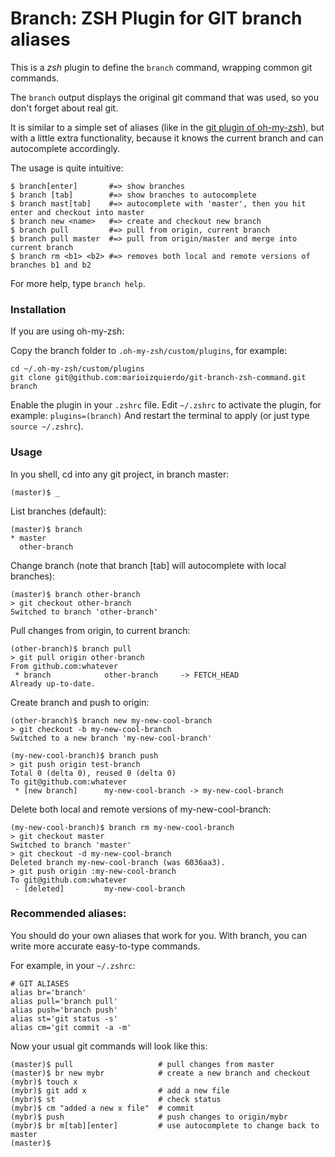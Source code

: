 # Branch: ZSH Plugin for GIT branch aliases

This is a *zsh* plugin to define the `branch` command, wrapping common git commands.

The `branch` output displays the original git command that was used, so you don't forget about real git.

It is similar to a simple set of aliases (like in the [git plugin of oh-my-zsh](https://github.com/robbyrussell/oh-my-zsh/blob/master/plugins/git/git.plugin.zsh)), but with a little extra functionality, because it knows the current branch and can autocomplete accordingly.

The usage is quite intuitive:

    $ branch[enter]       #=> show branches
    $ branch [tab]        #=> show branches to autocomplete
    $ branch mast[tab]    #=> autocomplete with 'master', then you hit enter and checkout into master
    $ branch new <name>   #=> create and checkout new branch
    $ branch pull         #=> pull from origin, current branch
    $ branch pull master  #=> pull from origin/master and merge into current branch
    $ branch rm <b1> <b2> #=> removes both local and remote versions of branches b1 and b2

For more help, type `branch help`.

### Installation

If you are using oh-my-zsh:

Copy the branch folder to `.oh-my-zsh/custom/plugins`, for example:
```
cd ~/.oh-my-zsh/custom/plugins
git clone git@github.com:marioizquierdo/git-branch-zsh-command.git branch
```
Enable the plugin in your `.zshrc` file. Edit `~/.zshrc` to activate the plugin, for example: `plugins=(branch)`
And restart the terminal to apply (or just type `source ~/.zshrc`).


### Usage

In you shell, cd into any git project, in branch master:

    (master)$ _

List branches (default):

    (master)$ branch
    * master
      other-branch

Change branch (note that branch [tab] will autocomplete with local branches):

    (master)$ branch other-branch
    > git checkout other-branch
    Switched to branch 'other-branch'

Pull changes from origin, to current branch:

    (other-branch)$ branch pull
    > git pull origin other-branch
    From github.com:whatever
     * branch            other-branch     -> FETCH_HEAD
    Already up-to-date.

Create branch and push to origin:

    (other-branch)$ branch new my-new-cool-branch
    > git checkout -b my-new-cool-branch
    Switched to a new branch 'my-new-cool-branch'

    (my-new-cool-branch)$ branch push
    > git push origin test-branch
    Total 0 (delta 0), reused 0 (delta 0)
    To git@github.com:whatever
     * [new branch]      my-new-cool-branch -> my-new-cool-branch

Delete both local and remote versions of my-new-cool-branch:

    (my-new-cool-branch)$ branch rm my-new-cool-branch
    > git checkout master
    Switched to branch 'master'
    > git checkout -d my-new-cool-branch
    Deleted branch my-new-cool-branch (was 6036aa3).
    > git push origin :my-new-cool-branch
    To git@github.com:whatever
     - [deleted]         my-new-cool-branch


### Recommended aliases:

You should do your own aliases that work for you. With branch, you can write more accurate easy-to-type commands.

For example, in your `~/.zshrc`:

    # GIT ALIASES
    alias br='branch'
    alias pull='branch pull'
    alias push='branch push'
    alias st='git status -s'
    alias cm='git commit -a -m'

Now your usual git commands will look like this:

    (master)$ pull                   # pull changes from master
    (master)$ br new mybr            # create a new branch and checkout
    (mybr)$ touch x
    (mybr)$ git add x                # add a new file
    (mybr)$ st                       # check status
    (mybr)$ cm "added a new x file"  # commit
    (mybr)$ push                     # push changes to origin/mybr
    (mybr)$ br m[tab][enter]         # use autocomplete to change back to master
    (master)$
